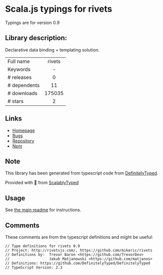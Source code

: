 
# Scala.js typings for rivets

Typings are for version 0.9

## Library description:
Declarative data binding + templating solution.

|                    |                 |
| ------------------ | :-------------: |
| Full name          | rivets |
| Keywords           | - |
| # releases         | 0 |
| # dependents       | 11 |
| # downloads        | 175035 |
| # stars            | 2 |

## Links
- [Homepage](https://github.com/mikeric/rivets#readme)
- [Bugs](https://github.com/mikeric/rivets/issues)
- [Repository](https://github.com/mikeric/rivets)
- [Npm](https://www.npmjs.com/package/rivets)
    


## Note
This library has been generated from typescript code from [DefinitelyTyped](https://definitelytyped.org).

Provided with :purple_heart: from [ScalablyTyped](https://github.com/oyvindberg/ScalablyTyped)

## Usage
See [the main readme](../../readme.md) for instructions.

## Comments

These comments are from the typescript definitions and might be useful:
```
// Type definitions for rivets 0.9
// Project: http://rivetsjs.com/, https://github.com/mikeric/rivets
// Definitions by:  Trevor Baron <https://github.com/TrevorDev>
//                  Jakub Matjanowski <https://github.com/matjanos>
// Definitions: https://github.com/DefinitelyTyped/DefinitelyTyped
// TypeScript Version: 2.3

```

